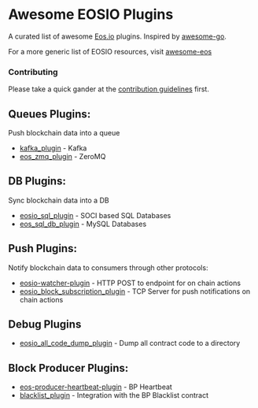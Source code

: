 # Awesome EOSIO Plugins

A curated list of awesome [Eos.io](http://eos.io/) plugins. Inspired by [awesome-go](https://github.com/avelino/awesome-go).

For a more generic list of EOSIO resources, visit [awesome-eos](https://github.com/eosplace/awesome-eos/)
### Contributing
Please take a quick gander at the [contribution guidelines](https://github.com/tmuskal/awesome-eosio-plugins/blob/master/CONTRIBUTING.md) first. 

## Queues Plugins:
Push blockchain data into a queue

- [kafka_plugin](https://github.com/TP-Lab/kafka_plugin) - Kafka
- [eos_zmq_plugin](https://github.com/cc32d9/eos_zmq_plugin) - ZeroMQ

## DB Plugins:
Sync blockchain data into a DB

- [eosio_sql_plugin](https://github.com/asiniscalchi/eosio_sql_plugin) - SOCI based SQL Databases
- [eos_sql_db_plugin](https://github.com/superoneio/eos_sql_db_plugin) - MySQL Databases

## Push Plugins:
Notify blockchain data to consumers through other protocols:

- [eosio-watcher-plugin](https://github.com/eosauthority/eosio-watcher-plugin) - HTTP POST to endpoint for on chain actions
- [eosio_block_subscription_plugin](https://github.com/MyWishPlatform/eosio_block_subscription_plugin) - TCP Server for push notifications on chain actions

## Debug Plugins
- [eosio_all_code_dump_plugin](https://github.com/spoonincode/eosio_all_code_dump_plugin) - Dump all contract code to a directory

## Block Producer Plugins:
- [eos-producer-heartbeat-plugin](https://github.com/bancorprotocol/eos-producer-heartbeat-plugin) - BP Heartbeat 
- [blacklist_plugin](https://github.com/EOSLaoMao/blacklist_plugin) - Integration with the BP Blacklist contract 

